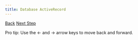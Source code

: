 ```yaml
---
title: Database ActiveRecord
---
```


<a id="prev" class="btn btn-basic" href="{% link _docs/database-dynamodb.md %}">Back</a>
<a id="next" class="btn btn-primary" href="{% link _docs/app-config.md %}">Next Step</a>
<p class="keyboard-tip">Pro tip: Use the <- and -> arrow keys to move back and forward.</p>
